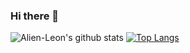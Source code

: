 ### Hi there 👋

![Alien-Leon's github stats](https://github-readme-stats.vercel.app/api?username=Alien-Leon&count_private=true&theme=dracula)
[![Top Langs](https://github-readme-stats.vercel.app/api/top-langs/?username=Alien-Leon)](https://github.com/anuraghazra/github-readme-stats)
<!--
**Alien-Leon/Alien-Leon** is a ✨ _special_ ✨ repository because its `README.md` (this file) appears on your GitHub profile.

Here are some ideas to get you started:

- 🔭 I’m currently working on ...
- 🌱 I’m currently learning ...
- 👯 I’m looking to collaborate on ...
- 🤔 I’m looking for help with ...
- 💬 Ask me about ...
- 📫 How to reach me: ...
- 😄 Pronouns: ...
- ⚡ Fun fact: ...
-->
